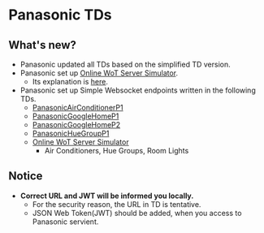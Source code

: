 # Panasonic TDs

## What's new?

- Panasonic updated all TDs based on the simplified TD version.
- Panasonic set up [Online WoT Server Simulator](simulator).
    - Its explanation is [here](https://github.com/w3c/wot/blob/master/testing/online/panasonic.md).
- Panasonic set up Simple Websocket endpoints written in the following TDs.
    - [PanasonicAirConditionerP1](airConditioner_p1.jsonld)
    - [PanasonicGoogleHomeP1](googlehome_p1.jsonld)
    - [PanasonicGoogleHomeP2](googlehome_p2.jsonld)
    - [PanasonicHueGroupP1](huegroup_p1.jsonld)
    - [Online WoT Server Simulator](simulator)
        - Air Conditioners, Hue Groups, Room Lights

## Notice

- **Correct URL and JWT will be informed you locally.**
    - For the security reason, the URL in TD is tentative.
    - JSON Web Token(JWT) should be added, when you access to Panasonic servient.

